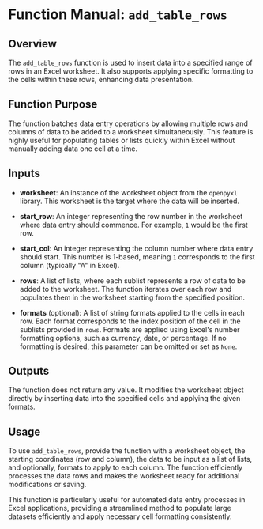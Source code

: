 # Function Manual: `add_table_rows`

## Overview

The `add_table_rows` function is used to insert data into a specified range of rows in an Excel worksheet. It also supports applying specific formatting to the cells within these rows, enhancing data presentation.

## Function Purpose

The function batches data entry operations by allowing multiple rows and columns of data to be added to a worksheet simultaneously. This feature is highly useful for populating tables or lists quickly within Excel without manually adding data one cell at a time.

## Inputs

- **worksheet**: An instance of the worksheet object from the `openpyxl` library. This worksheet is the target where the data will be inserted.

- **start_row**: An integer representing the row number in the worksheet where data entry should commence. For example, `1` would be the first row.

- **start_col**: An integer representing the column number where data entry should start. This number is 1-based, meaning `1` corresponds to the first column (typically "A" in Excel).

- **rows**: A list of lists, where each sublist represents a row of data to be added to the worksheet. The function iterates over each row and populates them in the worksheet starting from the specified position.

- **formats** (optional): A list of string formats applied to the cells in each row. Each format corresponds to the index position of the cell in the sublists provided in `rows`. Formats are applied using Excel's number formatting options, such as currency, date, or percentage. If no formatting is desired, this parameter can be omitted or set as `None`.

## Outputs

The function does not return any value. It modifies the worksheet object directly by inserting data into the specified cells and applying the given formats.

## Usage

To use `add_table_rows`, provide the function with a worksheet object, the starting coordinates (row and column), the data to be input as a list of lists, and optionally, formats to apply to each column. The function efficiently processes the data rows and makes the worksheet ready for additional modifications or saving.

This function is particularly useful for automated data entry processes in Excel applications, providing a streamlined method to populate large datasets efficiently and apply necessary cell formatting consistently.
